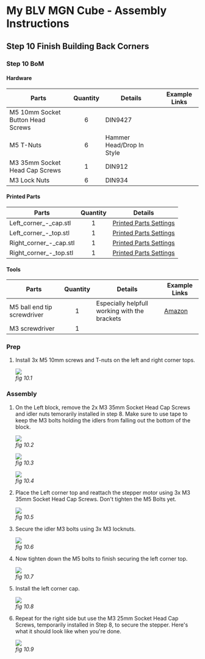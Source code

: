 # My BLV MGN Cube - Assembly Instructions

## Step 10 Finish Building Back Corners

### Step 10 BoM

#### Hardware
| Parts     | Quantity | Details | Example Links |
|-----------|:--------:|---------|---------------|
| M5 10mm Socket Button Head Screws | 6 | DIN9427 | |
| M5 T-Nuts | 6 | Hammer Head/Drop In Style | |
| M3 35mm Socket Head Cap Screws | 1 | DIN912 | |
| M3 Lock Nuts | 6 | DIN934 | |

#### Printed Parts
| Parts     | Quantity | Details |
|-----------|:--------:|---------|
| Left_corner_-_cap.stl | 1 | [Printed Parts Settings](../partsSettings) |
| Left_corner_-_top.stl | 1 | [Printed Parts Settings](../partsSettings) |
| Right_corner_-_cap.stl | 1 | [Printed Parts Settings](../partsSettings) |
| Right_corner_-_top.stl | 1 | [Printed Parts Settings](../partsSettings) |

#### Tools
| Parts     | Quantity | Details | Example Links |
|-----------|:--------:|---------|---------------|
| M5 ball end tip screwdriver | 1 | Especially helpfull working with the brackets | [Amazon](https://amzn.to/36TSnEy) |
| M3 screwdriver | 1 | | |

### Prep
1. Install 3x M5 10mm screws and T-nuts on the left and right corner tops.

    ![](img/10-TopsWNuts.jpeg)\
    *fig 10.1*

### Assembly
1. On the Left block, remove the 2x M3 35mm Socket Head Cap Screws and idler nuts temorarily installed in step 8. Make sure to use tape to keep the M3 bolts holding the idlers from falling out the bottom of the block.

    ![](img/10-RemLIdlerNuts.jpeg)\
    *fig 10.2*

    ![](img/10-RemLStepperScrews.jpeg)\
    *fig 10.3*

    ![](img/10-RemNutSpacers.jpeg)\
    *fig 10.4*

2. Place the Left corner top and reattach the stepper motor using 3x M3 35mm Socket Head Cap Screws. Don't tighten the M5 Bolts yet.

    ![](img/10-LStepperScrews.jpeg)\
    *fig 10.5*

3. Secure the idler M3 bolts using 3x M3 locknuts.

    ![](img/10-LIdlerLockNuts.jpeg)\
    *fig 10.6*

4. Now tighten down the M5 bolts to finish securing the left corner top.

    ![](img/10-LTopM5.jpeg)\
    *fig 10.7*

5. Install the left corner cap.

    ![](img/10-LTopCap.jpeg)\
    *fig 10.8*

5. Repeat for the right side but use the M3 25mm Socket Head Cap Screws, temporarily installed in Step 8, to secure the stepper. Here's what it should look like when you're done.

    ![](img/10-FinalCorners.jpeg)\
    *fig 10.9*



